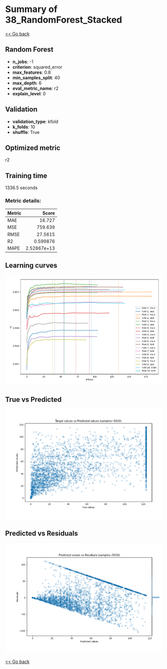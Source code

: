 # Summary of 38_RandomForest_Stacked

[<< Go back](../README.md)


## Random Forest
- **n_jobs**: -1
- **criterion**: squared_error
- **max_features**: 0.8
- **min_samples_split**: 40
- **max_depth**: 6
- **eval_metric_name**: r2
- **explain_level**: 0

## Validation
 - **validation_type**: kfold
 - **k_folds**: 10
 - **shuffle**: True

## Optimized metric
r2

## Training time

1336.5 seconds

### Metric details:
| Metric   |         Score |
|:---------|--------------:|
| MAE      |  16.727       |
| MSE      | 759.639       |
| RMSE     |  27.5615      |
| R2       |   0.599876    |
| MAPE     |   2.52867e+13 |



## Learning curves
![Learning curves](learning_curves.png)
## True vs Predicted

![True vs Predicted](true_vs_predicted.png)


## Predicted vs Residuals

![Predicted vs Residuals](predicted_vs_residuals.png)



[<< Go back](../README.md)

